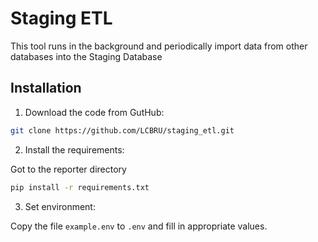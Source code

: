 # Staging ETL

This tool runs in the background and periodically import data from
other databases into the Staging Database

## Installation

1. Download the code from GutHub:

```bash
git clone https://github.com/LCBRU/staging_etl.git
```

2. Install the requirements:

Got to the reporter directory

```bash
pip install -r requirements.txt
```

3. Set environment:

Copy the file `example.env` to `.env` and fill in appropriate values.
